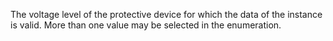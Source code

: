 ﻿The voltage level of the protective device for which the data of the instance is valid. More than one value may be selected in the enumeration.
